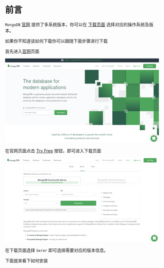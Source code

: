 # 前言

`MongoDB` [官网](https://www.mongodb.com/) 提供了多系统版本，你可以在 [下载页面](https://www.mongodb.com/download-center/community)
选择对应的操作系统及版本。

如果你不知道该如何下载你可以跟随下面步骤进行下载

首先进入[官网](https://www.mongodb.com/)页面

![offices.png](./_images/offices-page.png)

在官网页面点击 [Try Free](https://www.mongodb.com/download-center) 按钮，即可进入下载页面

![download-page.png](./_images/download-page.png)

在下载页面选择 `Serer` 即可选择需要对应的版本信息。

下面就来看下如何安装